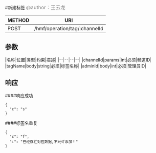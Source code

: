 
#新建标签
<font color="gray" size="3">@author：王云龙</font>

|METHOD|URI|
|--|--|
|POST|/hmf/operation/tag/:channelId|

## 参数

|名称|位置|类型|约束|描述|
|--|--|--|--|
|channelId|params|int|必须|频道ID|
|tagName|body|string|必须|标签名称|
|adminId|body|int|必须|管理员ID|

## 响应
####响应成功
```
{
  "c": "s"
}
```
####标签名重复
```
{
  "c": "f",
  "i": "已经存在对应数据,不允许添加！"
}
```